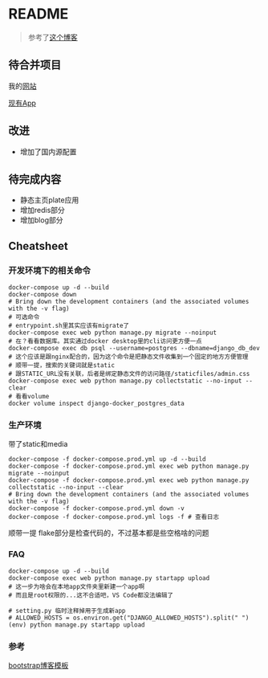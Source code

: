 # README

> 参考了[这个博客](https://testdriven.io/blog/dockerizing-django-with-postgres-gunicorn-and-nginx/)


## 待合并项目

我的[网站](https://www.frankscarlet.pro/)

[现有App](https://github.com/FrankScarlet/Django_Apps)


## 改进

- 增加了国内源配置

## 待完成内容

- 静态主页plate应用
- 增加redis部分
- 增加blog部分

## Cheatsheet

### 开发环境下的相关命令

```shell
docker-compose up -d --build
docker-compose down
# Bring down the development containers (and the associated volumes with the -v flag)
# 可选命令
# entrypoint.sh里其实应该有migrate了
docker-compose exec web python manage.py migrate --noinput 
# 在？看看数据库。其实通过docker desktop里的cli访问更方便一点
docker-compose exec db psql --username=postgres --dbname=django_db_dev 
# 这个应该是跟nginx配合的，因为这个命令是把静态文件收集到一个固定的地方方便管理
# 顺带一提，搜索的关键词就是static
# 跟STATIC_URL没有关联，后者是绑定静态文件的访问路径/staticfiles/admin.css
docker-compose exec web python manage.py collectstatic --no-input --clear
# 看看volume
docker volume inspect django-docker_postgres_data
```

### 生产环境

带了static和media

```shell
docker-compose -f docker-compose.prod.yml up -d --build
docker-compose -f docker-compose.prod.yml exec web python manage.py migrate --noinput
docker-compose -f docker-compose.prod.yml exec web python manage.py collectstatic --no-input --clear
# Bring down the development containers (and the associated volumes with the -v flag)
docker-compose -f docker-compose.prod.yml down -v
docker-compose -f docker-compose.prod.yml logs -f # 查看日志
```

顺带一提 flake部分是检查代码的，不过基本都是些空格啥的问题

### FAQ

```shell
docker-compose up -d --build
docker-compose exec web python manage.py startapp upload
# 这一步为啥会在本地app文件夹里新建一个app啊
# 而且是root权限的...这不合适吧，VS Code都没法编辑了

# setting.py 临时注释掉用于生成新app
# ALLOWED_HOSTS = os.environ.get("DJANGO_ALLOWED_HOSTS").split(" ")
(env) python manage.py startapp upload
```

### 参考

[bootstrap博客模板](https://djangocentral.com/building-a-blog-application-with-django/)
